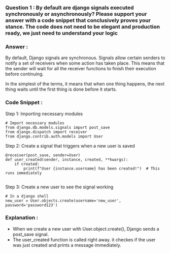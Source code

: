 ### Question 1 : By default are django signals executed synchronously or asynchronously? Please support your answer with a code snippet that conclusively proves your stance. The code does not need to be elegant and production ready, we just need to understand your logic

### Answer :
By default, Django signals are synchronous. Signals allow certain senders to notify a set of receivers when some action has taken place.
This means that the sender will wait for all the receiver functions to finish their execution before continuing.

In the simplest of the terms, it means that when one thing happens, the next thing waits until the first thing is done before it starts. 

### Code Snippet :

Step 1: Importing necessary modules
```
# Import necessary modules
from django.db.models.signals import post_save
from django.dispatch import receiver
from django.contrib.auth.models import User
```


Step 2: Create a signal that triggers when a new user is saved
```
@receiver(post_save, sender=User)
def user_created(sender, instance, created, **kwargs):
    if created:
        print(f"User {instance.username} has been created!")  # This runs immediately


```

Step 3: Create a new user to see the signal working
```
# In a django shell 
new_user = User.objects.create(username='new_user', password='password123')
```

### Explanation :
- When we create a new user with User.object.create(), Django sends a post_save signal.
- The user_created function is called right away. it checkes if the user was just created and prints a message immediately.
